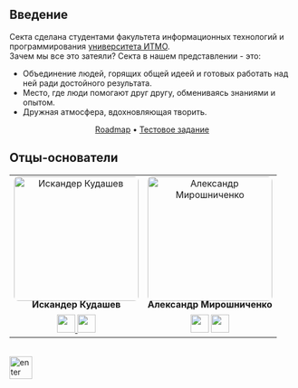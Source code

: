 ## Введение
Секта сделана студентами факультета информационных технологий и программирования [университета ИТМО](https://itmo.ru).
<br>
Зачем мы все это затеяли? Секта в нашем представлении - это:
- Объединение людей, горящих общей идеей и готовых работать над ней ради достойного результата. 
- Место, где люди помогают друг другу, обмениваясь знаниями и опытом. 
- Дружная атмосфера, вдохновляющая творить.

<div align="center">

[Roadmap](https://github.com/websect-itmo/roadmap) • [Тестовое задание](https://github.com/websect-itmo/entry-test)

</div>


## Отцы-основатели

<table>
    <tr>
        <td align="center">
            <img src="https://github.com/websect-itmo/.github/blob/main/profile/assets/team/iskander.jpeg?raw=true" height="220" style="margin-bottom: -4px; border-radius: 8px;"
                alt="Искандер Кудашев"/>
                <br />
                <b>Искандер Кудашев</b>
                <div style="margin-top: 8px">
                <a
                    href="https://github.com/iskander-faggod"
                    title="GitHub"
                    >
                    <img
                        width="32"
                        height="32"
                        src="https://raw.githubusercontent.com/websect-itmo/.github/main/profile/assets/images/github.svg"/>
                        </a>
                <a
                    href="https://t.me/faggod"
                    title="Telegram"
                    ><img
                        width="32"
                          height="32"
                        src="https://raw.githubusercontent.com/websect-itmo/.github/main/profile/assets/images/telegram.svg"
                /></a>
            </div>
        </td>
        <td align="center">
                <img
                    src="https://github.com/websect-itmo/.github/blob/main/profile/assets/team/sasha.jpeg?raw=true"
                     height="220"
                    style="margin-bottom: -4px; border-radius: 8px;"
                    alt="Александр Мирошниченко"
                /><br /><b>Александр Мирошниченко</b>
            <div style="margin-top: 8px">
                <a
                    href="https://github.com/sashafromlibertalia"
                    title="GitHub"
                    > <img
                        width="32"
                        height="32"
                        src="https://raw.githubusercontent.com/websect-itmo/.github/main/profile/assets/images/github.svg"/></a>
                <a
                    href="https://t.me/sashafromlibertalia"
                    title="Telegram"
                    ><img
                        width="32"
                          height="32"
                        src="https://raw.githubusercontent.com/websect-itmo/.github/main/profile/assets/images/telegram.svg"
                /></a>
            </div>
        </td>
    </tr>
</table>

<br/>

<div>
<a href="https://t.me/faggod">
<img height="40" alt="enter" src="https://raw.githubusercontent.com/websect-itmo/.github/main/profile/assets/images/button.svg"/>
</a>
</div>

